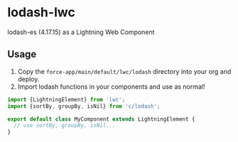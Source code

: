 # lodash-lwc
lodash-es (4.17.15) as a Lightning Web Component

## Usage
1. Copy the `force-app/main/default/lwc/lodash` directory into your org and deploy.
2. Import lodash functions in your components and use as normal!

```javascript
import {LightningElement} from 'lwc';
import {sortBy, groupBy, isNil} from 'c/lodash';

export default class MyComponent extends LightningElement {
  // use sortBy, groupBy, isNil...
}
```